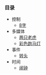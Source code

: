 ### 目录

- 控制
  - [8字](控制/8字.py)
- 多媒体
  - [两只老虎](多媒体/两只老虎.py)
  - [彩色跑马灯](多媒体/彩色跑马灯.py)
- 事件
  - [转头](事件/转头.py)
- 时间
  - [闹钟](时间/闹钟.py)
